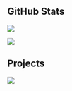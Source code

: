## GitHub Stats

[![](https://github-readme-stats.vercel.app/api?username=hjl2011&show_icons=true&include_all_commits=true&hide=contribs)](https://github.com/hjl2011)

[![](https://github-readme-stats.vercel.app/api/top-langs/?username=hjl2011&layout=compact)](https://github.com/hjl2011)

## Projects

[![](https://github-readme-stats.vercel.app/api/pin/?username=hjl2011&repo=LS-Paintboard-AutoPaint&show_owner=true)](https://github.com/hjl2011/LS-Paintboard-AutoPaint)
